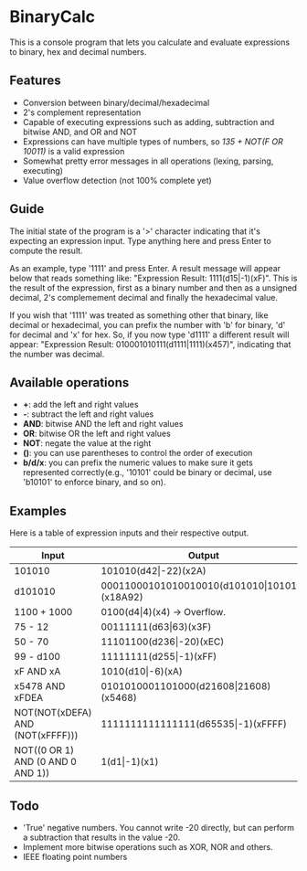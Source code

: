 # BinaryCalc

This is a console program that lets you calculate and evaluate expressions to binary, hex and decimal numbers.

## Features

- Conversion between binary/decimal/hexadecimal
- 2's complement representation
- Capable of executing expressions such as adding, subtraction and bitwise AND, and OR and NOT
- Expressions can have multiple types of numbers, so *135 + NOT(F OR 10011)* is a valid expression
- Somewhat pretty error messages in all operations (lexing, parsing, executing)
- Value overflow detection (not 100% complete yet)

## Guide

The initial state of the program is a '>' character indicating that it's expecting an expression input. Type anything here and press Enter to compute the result.

As an example, type '1111' and press Enter. A result message will appear below that reads something like: "Expression Result: 1111(d15|-1)(xF)". This is the result of the expression, first as a binary number and then as a unsigned decimal, 2's complemement decimal and finally the hexadecimal value.

If you wish that '1111' was treated as something other that binary, like decimal or hexadecimal, you can prefix the number with 'b' for binary, 'd' for decimal and 'x' for hex. So, if you now type 'd1111' a different result will appear: "Expression Result: 010001010111(d1111|1111)(x457)", indicating that the number was decimal.

## Available operations

- **+**: add the left and right values
- **-**: subtract the left and right values
- **AND**: bitwise AND the left and right values
- **OR**: bitwise OR the left and right values
- **NOT**: negate the value at the right
- **()**: you can use parentheses to control the order of execution
- **b/d/x**: you can prefix the numeric values to make sure it gets represented correctly(e.g., '10101' could be binary or decimal, use 'b10101' to enforce binary, and so on).

## Examples

Here is a table of expression inputs and their respective output.

| Input                             | Output                                        |
|-----------------------------------|-----------------------------------------------|
| 101010                            | 101010(d42\|-22)(x2A)                         |
| d101010                           | 00011000101010010010(d101010\|101010)(x18A92) |
| 1100 + 1000                       | 0100(d4\|4)(x4) -> Overflow.                  |
| 75 - 12                           | 00111111(d63\|63)(x3F)                        |
| 50 - 70                           | 11101100(d236\|-20)(xEC)                      |
| 99 - d100                         | 11111111(d255\|-1)(xFF)                       |
| xF AND xA                         | 1010(d10\|-6)(xA)                             |
| x5478 AND xFDEA                   | 0101010001101000(d21608\|21608)(x5468)        |
| NOT(NOT(xDEFA) AND (NOT(xFFFF)))  | 1111111111111111(d65535\|-1)(xFFFF)           |
| NOT((0 OR 1) AND (0 AND 0 AND 1)) | 1(d1\|-1)(x1)                                 |

## Todo

- 'True' negative numbers. You cannot write -20 directly, but can perform a subtraction that results in the value -20.
- Implement more bitwise operations such as XOR, NOR and others.
- IEEE floating point numbers

